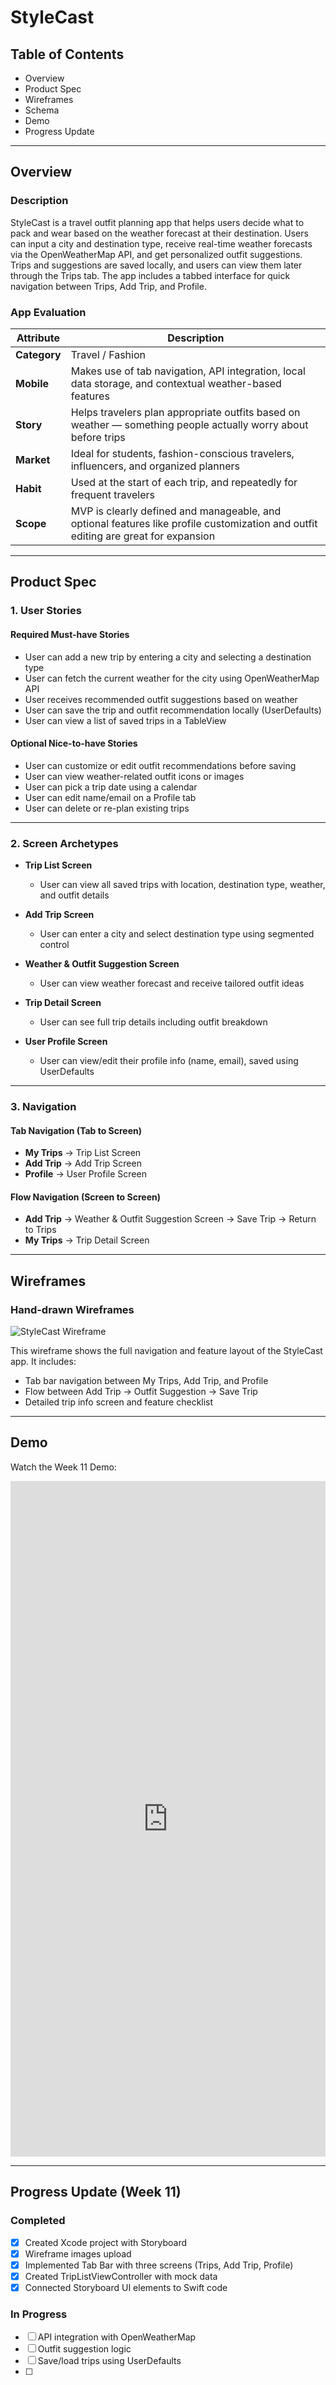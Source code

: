 # StyleCast

## Table of Contents
- Overview
- Product Spec
- Wireframes
- Schema
- Demo
- Progress Update

---

## Overview

### Description
StyleCast is a travel outfit planning app that helps users decide what to pack and wear based on the weather forecast at their destination. Users can input a city and destination type, receive real-time weather forecasts via the OpenWeatherMap API, and get personalized outfit suggestions. Trips and suggestions are saved locally, and users can view them later through the Trips tab. The app includes a tabbed interface for quick navigation between Trips, Add Trip, and Profile.

### App Evaluation

| Attribute | Description |
|-----------|-------------|
| **Category** | Travel / Fashion |
| **Mobile** | Makes use of tab navigation, API integration, local data storage, and contextual weather-based features |
| **Story** | Helps travelers plan appropriate outfits based on weather — something people actually worry about before trips |
| **Market** | Ideal for students, fashion-conscious travelers, influencers, and organized planners |
| **Habit** | Used at the start of each trip, and repeatedly for frequent travelers |
| **Scope** | MVP is clearly defined and manageable, and optional features like profile customization and outfit editing are great for expansion |

---

## Product Spec

### 1. User Stories

#### Required Must-have Stories
- User can add a new trip by entering a city and selecting a destination type
- User can fetch the current weather for the city using OpenWeatherMap API
- User receives recommended outfit suggestions based on weather
- User can save the trip and outfit recommendation locally (UserDefaults)
- User can view a list of saved trips in a TableView

#### Optional Nice-to-have Stories
- User can customize or edit outfit recommendations before saving
- User can view weather-related outfit icons or images
- User can pick a trip date using a calendar
- User can edit name/email on a Profile tab
- User can delete or re-plan existing trips

---

### 2. Screen Archetypes

- **Trip List Screen**
  - User can view all saved trips with location, destination type, weather, and outfit details

- **Add Trip Screen**
  - User can enter a city and select destination type using segmented control

- **Weather & Outfit Suggestion Screen**
  - User can view weather forecast and receive tailored outfit ideas

- **Trip Detail Screen**
  - User can see full trip details including outfit breakdown

- **User Profile Screen**
  - User can view/edit their profile info (name, email), saved using UserDefaults

---

### 3. Navigation

#### Tab Navigation (Tab to Screen)
- **My Trips** → Trip List Screen  
- **Add Trip** → Add Trip Screen  
- **Profile** → User Profile Screen  

#### Flow Navigation (Screen to Screen)
- **Add Trip** → Weather & Outfit Suggestion Screen → Save Trip → Return to Trips
- **My Trips** → Trip Detail Screen

---
## Wireframes

### Hand-drawn Wireframes

![StyleCast Wireframe](stylecast_wireframe.png)

This wireframe shows the full navigation and feature layout of the StyleCast app. It includes:
- Tab bar navigation between My Trips, Add Trip, and Profile
- Flow between Add Trip → Outfit Suggestion → Save Trip
- Detailed trip info screen and feature checklist

---

## Demo

Watch the Week 11 Demo:
<div style="position: relative; padding-bottom: 214.51292246520873%; height: 0;"><iframe src="https://www.loom.com/embed/38de962ac7244ac8af96f74f85d90ef3?sid=3382722d-0a5b-4bed-96e7-8d5f88a695cc" frameborder="0" webkitallowfullscreen mozallowfullscreen allowfullscreen style="position: absolute; top: 0; left: 0; width: 100%; height: 100%;"></iframe></div>

---

## Progress Update (Week 11)

### Completed
- [x] Created Xcode project with Storyboard
- [x] Wireframe images upload
- [x] Implemented Tab Bar with three screens (Trips, Add Trip, Profile)
- [x] Created TripListViewController with mock data
- [x] Connected Storyboard UI elements to Swift code

### In Progress
- [ ] API integration with OpenWeatherMap
- [ ] Outfit suggestion logic
- [ ] Save/load trips using UserDefaults
- [ ] 

